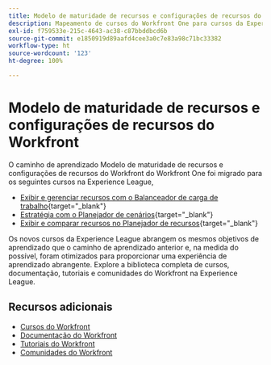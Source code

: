 ```yaml
---
title: Modelo de maturidade de recursos e configurações de recursos do Workfront
description: Mapeamento de cursos do Workfront One para cursos da Experience League
exl-id: f759533e-215c-4643-ac38-c87bbddbcd6b
source-git-commit: e1850919d89aafd4cee3a0c7e83a98c71bc33382
workflow-type: ht
source-wordcount: '123'
ht-degree: 100%

---
```


# Modelo de maturidade de recursos e configurações de recursos do Workfront

O caminho de aprendizado Modelo de maturidade de recursos e configurações de recursos do Workfront do Workfront One foi migrado para os seguintes cursos na Experience League,

* [Exibir e gerenciar recursos com o Balanceador de carga de trabalho](https://experienceleague.adobe.com/?recommended=Workfront-L-1-2022.1.workloadbalancer?lang=pt-BR){target="_blank"}
* [Estratégia com o Planejador de cenários](https://experienceleague.adobe.com/?recommended=Workfront-L-1-2022.1.scenarioplanner){target="_blank"}
* [Exibir e comparar recursos no Planejador de recursos](https://experienceleague.adobe.com/?recommended=Workfront-L-1-2022.1.resourceplanner){target="_blank"}

Os novos cursos da Experience League abrangem os mesmos objetivos de aprendizado que o caminho de aprendizado anterior e, na medida do possível, foram otimizados para proporcionar uma experiência de aprendizado abrangente.  Explore a biblioteca completa de cursos, documentação, tutoriais e comunidades do Workfront na Experience League.

## Recursos adicionais

* [Cursos do Workfront](https://experienceleague.adobe.com/?lang=pt-BR&amp;Solution=Workfront#courses)
* [Documentação do Workfront](https://experienceleague.adobe.com/docs/workfront.html?lang=pt-BR)
* [Tutoriais do Workfront](https://experienceleague.adobe.com/docs/workfront-learn/tutorials-workfront/home.html?lang=pt-BR)
* [Comunidades do Workfront](https://experienceleaguecommunities.adobe.com/t5/workfront/ct-p/workfront)
